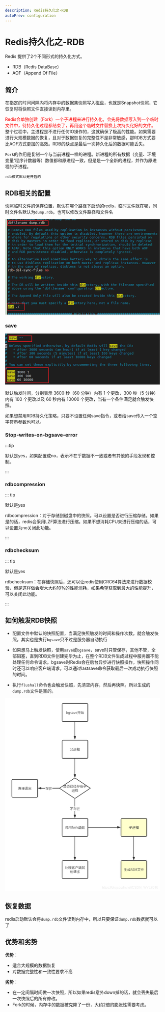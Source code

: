 ```yaml
---
description: Redis持久化之-RDB
autoPrev: configuration
---
```


#  Redis持久化之-RDB

Redis 提供了2个不同形式的持久化方式。

* RDB（Redis DataBase）
* AOF（Append Of File）

## 简介
在指定的时间间隔内将内存中的数据集快照写入磁盘，也就是Snapshot快照，它恢复时将快照文件直接读到内存里。

<div style="color:red">Redis会单独创建（Fork）一个子进程来进行持久化，会先将数据写入到一个临时文件中，待持久化过程都结束了，再用这个临时文件替换上次持久化好的文件。</div> 整个过程中，主进程是不进行任何IO操作的，这就确保了极高的性能。如果需要进行大规模数据的恢复，且对于数据恢复的完整性不是非常敏感，那RDB方式要比AOF方式更加的高效。RDB的缺点是最后一次持久化后的数据可能丢失。

`Fork`的作用是复制一个与当前进程一样的进程。新进程的所有数据（变量、环境变量‘程序计数器等）数值都和原进程一致，但是是一个全新的进程，并作为原进程的子进程。

`rdb模式默认是开启的`

## RDB相关的配置
快照临时文件的保存位置，默认在哪个路径下启动的redis，临时文件就在哪，同时文件名默认为`dump.rdb`。也可以修改文件路径和文件名

![dump](/blogImg/redis/20210602125649.png)

### save

![dump2](/blogImg/redis/20210602132132.png)

默认触发时间，分别表示 3600 秒（60 分钟）内有 1 个更改，300 秒（5 分钟）内有 100 个更改以及 60 秒内有 10000 个更改，当有一个条件满足就会触发快照。

如果想禁用RDB持久化策略，只要不设置任何save指令，或者给save传入一个空字符串参数也可以。

### Stop-writes-on-bgsave-error

:::tip

默认是yes，如果配置成no，表示不在乎数据不一致或者有其他的手段发现和控制。

:::

### rdbcompression

::: tip

默认是yes

rdbcompression：对于存储到磁盘中的快照，可以设置是否进行压缩存储。如果是的话，redis会采用LZF算法进行压缩。如果不想消耗CPU来进行压缩的话，可以设置为no关闭此功能。

:::

### rdbchecksum
::: tip

默认是yes

rdbchecksum：在存储快照后，还可以让redis使用CRC64算法来进行数据校验，但是这样做会增大大约10%的性能消耗，如果希望获取到最大的性能提升，可以关闭此功能。

:::

## 如何触发RDB快照

* 配置文件中默认的快照配置，当满足快照触发的时间和操作次数。就会触发快照。其实也是执行`bgsave`只不过是服务器自动执行

* 如果想马上触发快照，使用`save`或`bgsave`，save时只管保存，其他不管，全部阻塞，直到RDB文件创建完毕为止，在整个RDB文件生成过程中服务器不能处理任何命令请求。bgsave时Redis会在后台异步进行快照操作，快照操作同时还可以响应客户端请求。可以通过lastsave命令获取最后一次成功执行快照的时间。

* 执行`flushall`命令也会触发快照，先清空内存，然后再快照。所以生成的`dump.rdb`文件是空的。

![rdb](/blogImg/redis/20210602143238.png)

## 恢复数据

redis启动默认会将`dump.rdb`文件读到内存中，所以只要保证`dump.rdb`数据就可以了

## 优势和劣势

**优势**：
* 适合大规模的数据恢复
* 对数据完整性和一致性要求不高

**劣势**：
* 在一定间隔时间做一次快照，所以如果redis意外down掉的话，就会丢失最后一次快照后的所有修改。
* Fork的时候，内存中的数据被克隆了一份，大约2倍的膨胀性需要考虑。
